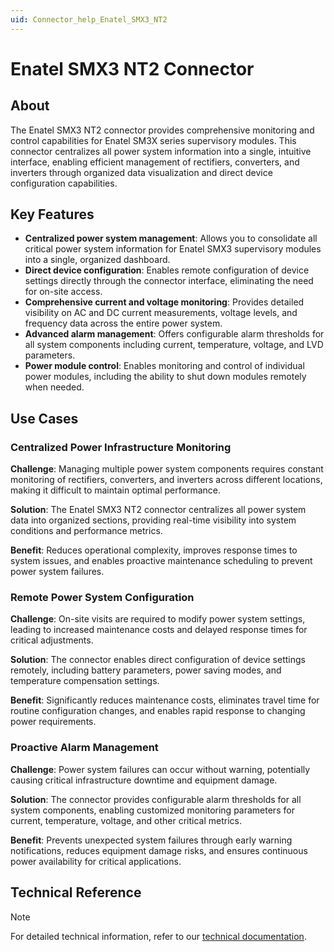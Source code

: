 ```yaml
---
uid: Connector_help_Enatel_SMX3_NT2
---
```


# Enatel SMX3 NT2 Connector

## About

The Enatel SMX3 NT2 connector provides comprehensive monitoring and control capabilities for Enatel SM3X series supervisory modules. This connector centralizes all power system information into a single, intuitive interface, enabling efficient management of rectifiers, converters, and inverters through organized data visualization and direct device configuration capabilities.

## Key Features

- **Centralized power system management**: Allows you to consolidate all critical power system information for Enatel SMX3 supervisory modules into a single, organized dashboard.
- **Direct device configuration**: Enables remote configuration of device settings directly through the connector interface, eliminating the need for on-site access.
- **Comprehensive current and voltage monitoring**: Provides detailed visibility on AC and DC current measurements, voltage levels, and frequency data across the entire power system.
- **Advanced alarm management**: Offers configurable alarm thresholds for all system components including current, temperature, voltage, and LVD parameters.
- **Power module control**: Enables monitoring and control of individual power modules, including the ability to shut down modules remotely when needed.

## Use Cases

### Centralized Power Infrastructure Monitoring

**Challenge**: Managing multiple power system components requires constant monitoring of rectifiers, converters, and inverters across different locations, making it difficult to maintain optimal performance.

**Solution**: The Enatel SMX3 NT2 connector centralizes all power system data into organized sections, providing real-time visibility into system conditions and performance metrics.

**Benefit**: Reduces operational complexity, improves response times to system issues, and enables proactive maintenance scheduling to prevent power system failures.

### Remote Power System Configuration

**Challenge**: On-site visits are required to modify power system settings, leading to increased maintenance costs and delayed response times for critical adjustments.

**Solution**: The connector enables direct configuration of device settings remotely, including battery parameters, power saving modes, and temperature compensation settings.

**Benefit**: Significantly reduces maintenance costs, eliminates travel time for routine configuration changes, and enables rapid response to changing power requirements.

### Proactive Alarm Management

**Challenge**: Power system failures can occur without warning, potentially causing critical infrastructure downtime and equipment damage.

**Solution**: The connector provides configurable alarm thresholds for all system components, enabling customized monitoring parameters for current, temperature, voltage, and other critical metrics.

**Benefit**: Prevents unexpected system failures through early warning notifications, reduces equipment damage risks, and ensures continuous power availability for critical applications.

## Technical Reference

> [!NOTE]
> For detailed technical information, refer to our [technical documentation](xref:Connector_help_Enatel_SMX3_NT2_Technical).

